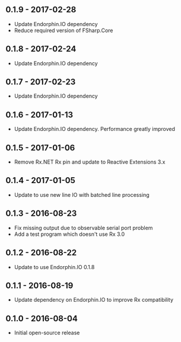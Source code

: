 ## 0.1.9 - 2017-02-28
- Update Endorphin.IO dependency
- Reduce required version of FSharp.Core

## 0.1.8 - 2017-02-24
- Update Endorphin.IO dependency

## 0.1.7 - 2017-02-23
- Update Endorphin.IO dependency

## 0.1.6 - 2017-01-13
- Update Endorphin.IO dependency. Performance greatly improved

## 0.1.5 - 2017-01-06
- Remove Rx.NET Rx  pin and update to Reactive Extensions 3.x

## 0.1.4 - 2017-01-05
- Update to use new line IO with batched line processing

## 0.1.3 - 2016-08-23
- Fix missing output due to observable serial port problem
- Add a test program which doesn't use Rx 3.0

## 0.1.2 - 2016-08-22
- Update to use Endorphin.IO 0.1.8

## 0.1.1 - 2016-08-19
- Update dependency on Endorphin.IO to improve Rx compatibility

## 0.1.0 - 2016-08-04
- Initial open-source release
